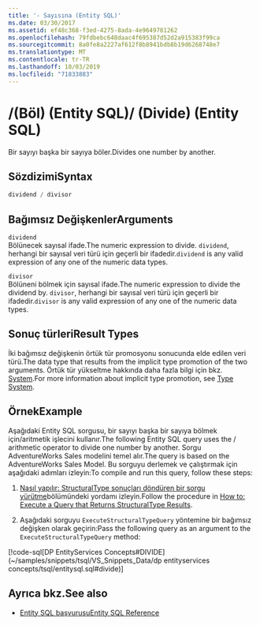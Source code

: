 ```yaml
---
title: '- Sayısına (Entity SQL)'
ms.date: 03/30/2017
ms.assetid: ef48c368-f3ed-4275-8ada-4e9649781262
ms.openlocfilehash: 79fdbebc648daac4f695387d52d2a915383f99ca
ms.sourcegitcommit: 8a0fe8a2227af612f8b8941bdb8b19d6268748e7
ms.translationtype: MT
ms.contentlocale: tr-TR
ms.lasthandoff: 10/03/2019
ms.locfileid: "71833883"
---
```

# <a name="-divide-entity-sql"></a><span data-ttu-id="58487-102">/(Böl) (Entity SQL)</span><span class="sxs-lookup"><span data-stu-id="58487-102">/ (Divide) (Entity SQL)</span></span>
<span data-ttu-id="58487-103">Bir sayıyı başka bir sayıya böler.</span><span class="sxs-lookup"><span data-stu-id="58487-103">Divides one number by another.</span></span>  
  
## <a name="syntax"></a><span data-ttu-id="58487-104">Sözdizimi</span><span class="sxs-lookup"><span data-stu-id="58487-104">Syntax</span></span>  
  
```sql  
dividend / divisor  
```  
  
## <a name="arguments"></a><span data-ttu-id="58487-105">Bağımsız Değişkenler</span><span class="sxs-lookup"><span data-stu-id="58487-105">Arguments</span></span>  
 `dividend`  
 <span data-ttu-id="58487-106">Bölünecek sayısal ifade.</span><span class="sxs-lookup"><span data-stu-id="58487-106">The numeric expression to divide.</span></span> <span data-ttu-id="58487-107">`dividend`, herhangi bir sayısal veri türü için geçerli bir ifadedir.</span><span class="sxs-lookup"><span data-stu-id="58487-107">`dividend` is any valid expression of any one of the numeric data types.</span></span>  
  
 `divisor`  
 <span data-ttu-id="58487-108">Bölüneni bölmek için sayısal ifade.</span><span class="sxs-lookup"><span data-stu-id="58487-108">The numeric expression to divide the dividend by.</span></span> <span data-ttu-id="58487-109">`divisor`, herhangi bir sayısal veri türü için geçerli bir ifadedir.</span><span class="sxs-lookup"><span data-stu-id="58487-109">`divisor` is any valid expression of any one of the numeric data types.</span></span>  
  
## <a name="result-types"></a><span data-ttu-id="58487-110">Sonuç türleri</span><span class="sxs-lookup"><span data-stu-id="58487-110">Result Types</span></span>  
 <span data-ttu-id="58487-111">İki bağımsız değişkenin örtük tür promosyonu sonucunda elde edilen veri türü.</span><span class="sxs-lookup"><span data-stu-id="58487-111">The data type that results from the implicit type promotion of the two arguments.</span></span> <span data-ttu-id="58487-112">Örtük tür yükseltme hakkında daha fazla bilgi için bkz. [System](type-system-entity-sql.md).</span><span class="sxs-lookup"><span data-stu-id="58487-112">For more information about implicit type promotion, see [Type System](type-system-entity-sql.md).</span></span>  
  
## <a name="example"></a><span data-ttu-id="58487-113">Örnek</span><span class="sxs-lookup"><span data-stu-id="58487-113">Example</span></span>  
 <span data-ttu-id="58487-114">Aşağıdaki Entity SQL sorgusu, bir sayıyı başka bir sayıya bölmek için/aritmetik işlecini kullanır.</span><span class="sxs-lookup"><span data-stu-id="58487-114">The following Entity SQL query uses the / arithmetic operator to divide one number by another.</span></span> <span data-ttu-id="58487-115">Sorgu AdventureWorks Sales modelini temel alır.</span><span class="sxs-lookup"><span data-stu-id="58487-115">The query is based on the AdventureWorks Sales Model.</span></span> <span data-ttu-id="58487-116">Bu sorguyu derlemek ve çalıştırmak için aşağıdaki adımları izleyin:</span><span class="sxs-lookup"><span data-stu-id="58487-116">To compile and run this query, follow these steps:</span></span>  
  
1. <span data-ttu-id="58487-117">[Nasıl yapılır: StructuralType sonuçları döndüren bir sorgu yürütme](../how-to-execute-a-query-that-returns-structuraltype-results.md)bölümündeki yordamı izleyin.</span><span class="sxs-lookup"><span data-stu-id="58487-117">Follow the procedure in [How to: Execute a Query that Returns StructuralType Results](../how-to-execute-a-query-that-returns-structuraltype-results.md).</span></span>  
  
2. <span data-ttu-id="58487-118">Aşağıdaki sorguyu `ExecuteStructuralTypeQuery` yöntemine bir bağımsız değişken olarak geçirin:</span><span class="sxs-lookup"><span data-stu-id="58487-118">Pass the following query as an argument to the `ExecuteStructuralTypeQuery` method:</span></span>  
  
 [!code-sql[DP EntityServices Concepts#DIVIDE](~/samples/snippets/tsql/VS_Snippets_Data/dp entityservices concepts/tsql/entitysql.sql#divide)]  
  
## <a name="see-also"></a><span data-ttu-id="58487-119">Ayrıca bkz.</span><span class="sxs-lookup"><span data-stu-id="58487-119">See also</span></span>

- [<span data-ttu-id="58487-120">Entity SQL başvurusu</span><span class="sxs-lookup"><span data-stu-id="58487-120">Entity SQL Reference</span></span>](entity-sql-reference.md)
